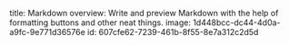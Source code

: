 title: Markdown
overview: Write and preview Markdown with the help of formatting buttons and other neat things.
image: 1d448bcc-dc44-4d0a-a9fc-9e771d36576e
id: 607cfe62-7239-461b-8f55-8e7a312c2d5d
